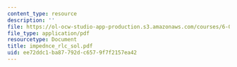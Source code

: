 ```yaml
---
content_type: resource
description: ''
file: https://ol-ocw-studio-app-production.s3.amazonaws.com/courses/6-071j-introduction-to-electronics-signals-and-measurement-spring-2006/ee72ddc1ba87792dc6579f7f2157ea42_impednce_rlc_sol.pdf
file_type: application/pdf
resourcetype: Document
title: impednce_rlc_sol.pdf
uid: ee72ddc1-ba87-792d-c657-9f7f2157ea42
---
```

